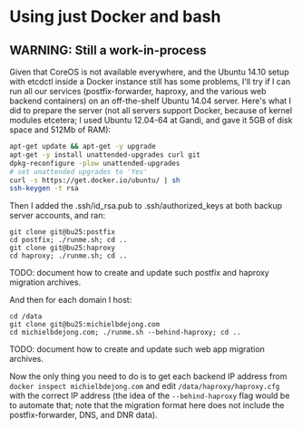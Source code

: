 # Using just Docker and bash

## WARNING: Still a work-in-process

Given that CoreOS is not available everywhere, and the Ubuntu 14.10 setup with etcdctl inside a Docker instance still has some problems,
I'll try if I can run all our services (postfix-forwarder, haproxy, and the various web backend containers) on an off-the-shelf Ubuntu 14.04 server. Here's what I did to prepare the server (not all servers support Docker, because of kernel modules etcetera; I used Ubuntu 12.04-64 at Gandi, and gave it 5GB of disk space and 512Mb of RAM):

````bash
apt-get update && apt-get -y upgrade
apt-get -y install unattended-upgrades curl git
dpkg-reconfigure -plow unattended-upgrades
# set unattended upgrades to 'Yes'
curl -s https://get.docker.io/ubuntu/ | sh
ssh-keygen -t rsa
````

Then I added the .ssh/id_rsa.pub to .ssh/authorized_keys at both backup server accounts, and ran:

````
git clone git@bu25:postfix
cd postfix; ./runme.sh; cd ..
git clone git@bu25:haproxy
cd haproxy; ./runme.sh; cd ..
````

TODO: document how to create and update such postfix and haproxy migration archives.

And then for each domain I host:

````
cd /data
git clone git@bu25:michielbdejong.com
cd michielbdejong.com; ./runme.sh --behind-haproxy; cd ..
````

TODO: document how to create and update such web app migration archives.

Now the only thing you need to do is to get each backend IP address from `docker inspect michielbdejong.com` and edit `/data/haproxy/haproxy.cfg` with the correct IP address (the idea of the `--behind-haproxy` flag would be to automate that; note that the migration format here does not include the postfix-forwarder, DNS, and DNR data).
